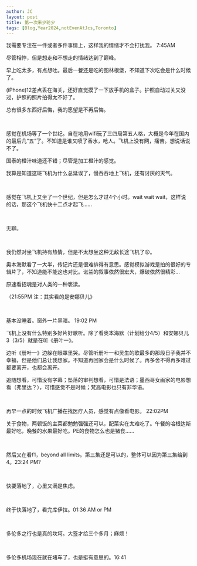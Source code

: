 ```yaml
---
author: JC
layout: post
title: 第一次来少轮少
tags: [Blog,Year2024,notEvenAtJcs,Toronto]
---
```


我需要专注在一件或者多件事情上，这样我的情绪才不会打扰我。 7:45AM

尽管相悖，但是想走和不想走的情绪达到了巅峰。

早上吃太多，有点想吐。最后一餐还是吃的图林根堡，不知道下次吃会是什么时候了。

(iPhone)12差点丢在海关，还好直觉摸了一下放手机的盒子。护照自动过关又没过，护照的照片拍得太不好了。

总有很多东西好后悔，我的愿望是不再后悔。

<br>

感觉在机场等了一个世纪。自在地用wifi玩了三四局第五人格，大概是今年在国内的最后几“五”了。不知道是谁又喷了香水，呛人。飞机上没有网，痛苦。想说话说不了。 

国泰的橙汁味道还不错；尽管是加工橙汁的感觉。

我算是知道这班飞机为什么总延误了，慢吞吞地上飞机，还有讨厌的天气。

<br>

感觉在飞机上又坐了一个世纪，但是怎么才过4个小时。wait wait wait，这样说的话，那这个飞机快十二点才起飞…… 

<br>

无聊。

<br>

我仍然对坐飞机持有热情，但是不太想坐这种无敌长途飞机了😡。

奥本海默看了一大半，传记片还是很难排得有意思。感觉模拟游戏是拍的很好的专辑片了，不知道能不能这也对比。诺兰的叙事依然很宏大，爆破依然很精彩…

原速看招魂是对人类的一种亵渎。

（21:55PM 注：其实看的是安娜贝儿》

<br>

基本没睡着。窗外一片黑暗。 19:02 PM

飞机上没有什么特别多好片好歌听。除了看奥本海默（计划给分4/5）和安娜贝儿3（3/5）就是在听《册叶一》。

边听《册叶一》边躲在眼罩里哭。尽管听册叶一和吴生的歌最多的那段日子我并不幸福，但是他们总让我想家。不知道再回家会是什么时候了。再多舍不得再多难过都要离开，也都会离开。

追随想看，可惜没有字幕；坠落的审判想看，可惜是法语；墨西哥女画家的电影想看（弗里达？），可惜感觉不是时候；梵高电影也只有非华语。

<br>

再早一点的时候飞机广播在找医疗人员，感觉有点像看电影。 22:02PM

关于食物，两顿饭的主菜都勉勉强强还可以，配菜实在太难吃了。午餐的哈根达斯最好吃，晚餐的水果最好吃。PE的食物怎么也是猪食……

<br>

然后又在看f1，beyond all limits。第三集还是可以的，整体可以因为第三集给到4。23:24 PM?

<br>

快要落地了，心里又满是焦虑。

<br>

终于快落地了，看完库伊拉。01:36 AM or PM

<br>

多伦多之行也是真的坎坷。大签才给三个多月；麻烦！

<br>

多伦多机场现在就在堵车了，也是挺有意思的。16:41
